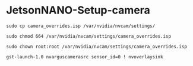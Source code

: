 # JetsonNANO-Setup-camera

`sudo cp camera_overrides.isp /var/nvidia/nvcam/settings/`

`sudo chmod 664 /var/nvidia/nvcam/settings/camera_overrides.isp`

`sudo chown root:root /var/nvidia/nvcam/settings/camera_overrides.isp`

`gst-launch-1.0 nvarguscamerasrc sensor_id=0 ! nvoverlaysink`
